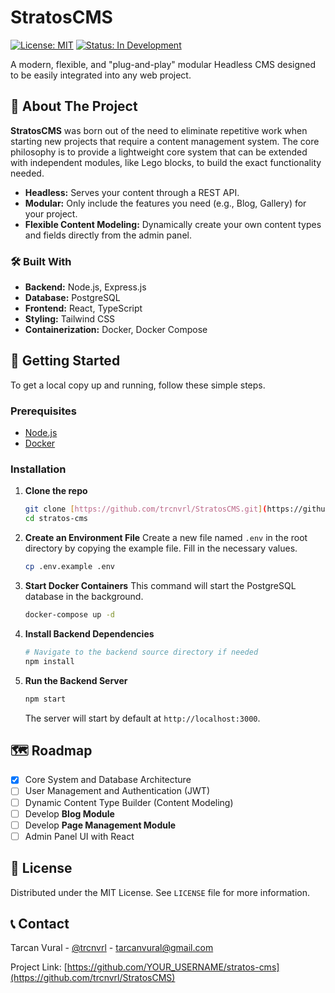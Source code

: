 # StratosCMS

[![License: MIT](https://img.shields.io/badge/License-MIT-yellow.svg)](https://opensource.org/licenses/MIT)
[![Status: In Development](https://img.shields.io/badge/status-in%20development-orange)](https://github.com/YOUR_USERNAME/stratos-cms)

A modern, flexible, and "plug-and-play" modular Headless CMS designed to be easily integrated into any web project.

## 🚀 About The Project

**StratosCMS** was born out of the need to eliminate repetitive work when starting new projects that require a content management system. The core philosophy is to provide a lightweight core system that can be extended with independent modules, like Lego blocks, to build the exact functionality needed.

* **Headless:** Serves your content through a REST API.
* **Modular:** Only include the features you need (e.g., Blog, Gallery) for your project.
* **Flexible Content Modeling:** Dynamically create your own content types and fields directly from the admin panel.

### 🛠️ Built With

* **Backend:** Node.js, Express.js
* **Database:** PostgreSQL
* **Frontend:** React, TypeScript
* **Styling:** Tailwind CSS
* **Containerization:** Docker, Docker Compose

## 🏁 Getting Started

To get a local copy up and running, follow these simple steps.

### Prerequisites

* [Node.js](https://nodejs.org/en/)
* [Docker](https://www.docker.com/products/docker-desktop/)

### Installation

1.  **Clone the repo**
    ```sh
    git clone [https://github.com/trcnvrl/StratosCMS.git](https://github.com/trcnvrl/StratosCMS.git)
    cd stratos-cms
    ```

2.  **Create an Environment File**
    Create a new file named `.env` in the root directory by copying the example file. Fill in the necessary values.
    ```sh
    cp .env.example .env
    ```

3.  **Start Docker Containers**
    This command will start the PostgreSQL database in the background.
    ```sh
    docker-compose up -d
    ```

4.  **Install Backend Dependencies**
    ```sh
    # Navigate to the backend source directory if needed
    npm install
    ```

5.  **Run the Backend Server**
    ```sh
    npm start
    ```
    The server will start by default at `http://localhost:3000`.


## 🗺️ Roadmap

* [x] Core System and Database Architecture
* [ ] User Management and Authentication (JWT)
* [ ] Dynamic Content Type Builder (Content Modeling)
* [ ] Develop **Blog Module**
* [ ] Develop **Page Management Module**
* [ ] Admin Panel UI with React

## 📜 License

Distributed under the MIT License. See `LICENSE` file for more information.

## 📞 Contact

Tarcan Vural - [@trcnvrl](https://twitter.com/trcnvrl) - tarcanvural@gmail.com 

Project Link: [https://github.com/YOUR_USERNAME/stratos-cms](https://github.com/trcnvrl/StratosCMS)
